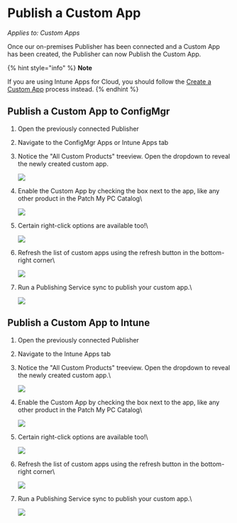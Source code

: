 # Publish a Custom App

_Applies to: Custom Apps_

Once our on-premises Publisher has been connected and a Custom App has been created, the Publisher can now Publish the Custom App.

{% hint style="info" %}
**Note**

If you are using Intune Apps for Cloud, you should follow the [Create a Custom App](create-a-custom-app/) process instead.
{% endhint %}

## Publish a Custom App to ConfigMgr

1. Open the previously connected Publisher
2. Navigate to the ConfigMgr Apps or Intune Apps tab
3.  Notice the "All Custom Products" treeview. Open the dropdown to reveal the newly created custom app.

    ![](/_images/12treeview.png "")


4.  Enable the Custom App by checking the box next to the app, like any other product in the Patch My PC Catalog\


    ![](/_images/13EnableProduct.png "")
5.  Certain right-click options are available too!\


    ![](/_images/14rightclickoptions.png "")
6.  Refresh the list of custom apps using the refresh button in the bottom-right corner\


    ![](/_images/15Refresh.png "")
7.  Run a Publishing Service sync to publish your custom app.\


    ![](/_images/16ConfigMgrAppCreated.png "")



## Publish a Custom App to Intune

1. Open the previously connected Publisher
2. Navigate to the Intune Apps tab
3.  Notice the "All Custom Products" treeview. Open the dropdown to reveal the newly created custom app.\


    ![](/_images/17IntuneApps.png "")
4.  Enable the Custom App by checking the box next to the app, like any other product in the Patch My PC Catalog\


    ![](/_images/18SelectApps.png "")
5.  Certain right-click options are available too!\


    ![](/_images/09RightCLickOptions.png "")
6.  Refresh the list of custom apps using the refresh button in the bottom-right corner\


    ![](/_images/20Refreshbutton.png "")
7.  Run a Publishing Service sync to publish your custom app.\


    ![](/_images/21Success.png "")